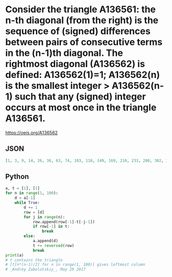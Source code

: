 # Consider the triangle A136561: the n\-th diagonal \(from the right\) is the sequence of \(signed\) differences between pairs of consecutive terms in the \(n\-1\)th diagonal\. The rightmost diagonal \(A136562\) is defined: A136562\(1\)\=1; A136562\(n\) is the smallest integer \> A136562\(n\-1\) such that any \(signed\) integer occurs at most once in the triangle A136561\.
https://oeis.org/A136562
## JSON
```JSON
[1, 3, 9, 14, 26, 36, 63, 74, 103, 118, 149, 169, 210, 233, 280, 302, 357, 392, 464, 489, 553, 591, 673, 713, 796, 844, 941, 987, 1083, 1134, 1238, 1292, 1398, 1463, 1596, 1652, 1769, 1840, 1980, 2046, 2172, 2250, 2416, 2492, 2565, 2715, 2836, 3051, 3130, 3298]
```
## Python
```Python
a, t = [1], [1]
for n in range(1, 100):
    d = a[-1]
    while True:
        d += 1
        row = [d]
        for j in range(n):
            row.append(row[-1]-t[-j-1])
            if row[-1] in t:
                break
        else:
            a.append(d)
            t += reversed(row)
            break
print(a)
# t contains the triangle
# [t[n*(n-1)/2] for n in range(1, 100)] gives leftmost column
# _Andrey Zabolotskiy_, May 29 2017
```

